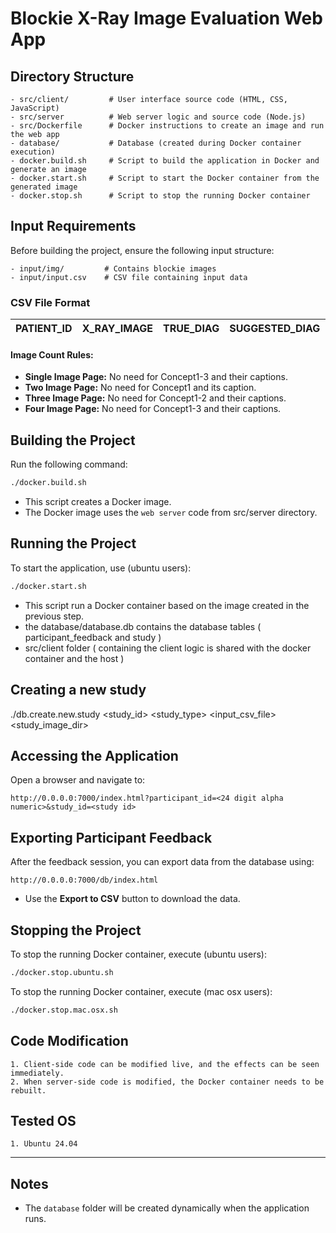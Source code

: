 # Blockie X-Ray Image Evaluation Web App

## Directory Structure

```
- src/client/         # User interface source code (HTML, CSS, JavaScript)
- src/server          # Web server logic and source code (Node.js)
- src/Dockerfile      # Docker instructions to create an image and run the web app
- database/           # Database (created during Docker container execution)
- docker.build.sh     # Script to build the application in Docker and generate an image
- docker.start.sh     # Script to start the Docker container from the generated image
- docker.stop.sh      # Script to stop the running Docker container
```

## Input Requirements

Before building the project, ensure the following input structure:

```
- input/img/         # Contains blockie images
- input/input.csv    # CSV file containing input data
```

### CSV File Format

| PATIENT_ID | X_RAY_IMAGE | TRUE_DIAG | SUGGESTED_DIAG | Concept1 | Concept1_Caption | Concept2 | Concept2_Caption | Concept3 | Concept3_Caption | X_RAY_LOCATION |
|------------|-------------|-----------|----------------|----------|------------------|----------|------------------|----------|------------------|----------------|

#### Image Count Rules:
- **Single Image Page:** No need for Concept1-3 and their captions.
- **Two Image Page:** No need for Concept1 and its caption.
- **Three Image Page:** No need for Concept1-2 and their captions.
- **Four Image Page:** No need for Concept1-3 and their captions.

## Building the Project

Run the following command:
```bash
./docker.build.sh
```
- This script creates a Docker image.
- The Docker image uses the `web server` code from src/server directory.

## Running the Project

To start the application, use (ubuntu users):
```bash
./docker.start.sh
```
- This script run a Docker container based on the image created in the previous step.
- the database/database.db contains the database tables ( participant_feedback and study )
- src/client folder ( containing the client logic is shared with the docker container and the host )

## Creating a new study 

./db.create.new.study <study_id> <study_type> <input_csv_file> <study_image_dir>

## Accessing the Application

Open a browser and navigate to:
```
http://0.0.0.0:7000/index.html?participant_id=<24 digit alpha numeric>&study_id=<study id>
```

## Exporting Participant Feedback

After the feedback session, you can export data from the database using:
```
http://0.0.0.0:7000/db/index.html
```
- Use the **Export to CSV** button to download the data.

## Stopping the Project

To stop the running Docker container, execute (ubuntu users):
```bash
./docker.stop.ubuntu.sh
```
To stop the running Docker container, execute (mac osx users):
```bash
./docker.stop.mac.osx.sh
```

## Code Modification

    1. Client-side code can be modified live, and the effects can be seen immediately.
    2. When server-side code is modified, the Docker container needs to be rebuilt.



## Tested OS

    1. Ubuntu 24.04

---

## Notes

- The `database` folder will be created dynamically when the application runs.


